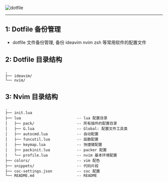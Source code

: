 ![dotfile](https://readme-typing-svg.demolab.com/?font=Fira+Code&size=30&pause=1000&color=000000&vCenter=true&width=435&height=45&lines=Dotfiles)

---

## 1: Dotfile 备份管理

* dotfile 文件备份管理, 备份 ideavim nvim zsh 等常用软件的配置文件

## 2: Dotfile 目录结构

```
.
├── ideavim/
└── nvim/
```

## 3: Nvim 目录结构

```
.
├── init.lua
├── lua                         -- lua 配置目录
│   ├── pack/                   -- 所有插件的配置目录
│   ├── G.lua                   -- Global: 配置文件工具类
│   ├── autocmd.lua             -- 自动配置
│   ├── funcutil.lua            -- 函数配置
│   ├── keymap.lua              -- 快捷键配置
│   ├── packinit.lua            -- packer 配置
│   └── profile.lua             -- nvim 基本环境配置
├── colors/                     -- vim 配色
├── snippets/                   -- 代码片段
├── coc-settings.json           -- coc 配置
└── README.md                   -- README
```
